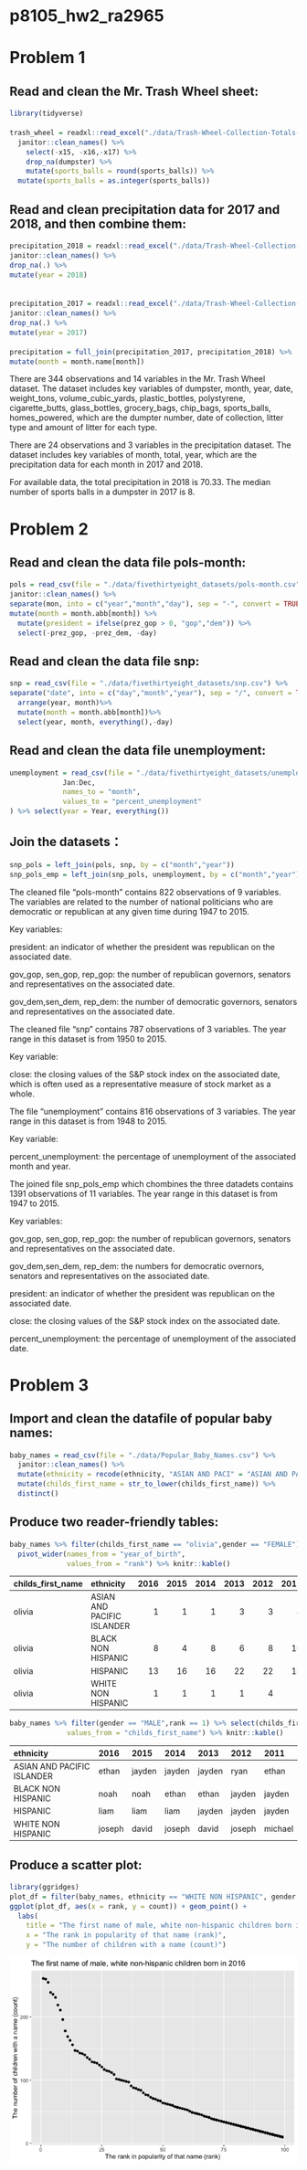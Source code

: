 p8105\_hw2\_ra2965
================

Problem 1
=========

Read and clean the Mr. Trash Wheel sheet:
-----------------------------------------

``` r
library(tidyverse)

trash_wheel = readxl::read_excel("./data/Trash-Wheel-Collection-Totals-8-6-19.xlsx", sheet = "Mr. Trash Wheel") %>%
  janitor::clean_names() %>%
    select(-x15, -x16,-x17) %>%
    drop_na(dumpster) %>%
    mutate(sports_balls = round(sports_balls)) %>%
  mutate(sports_balls = as.integer(sports_balls))
```

Read and clean precipitation data for 2017 and 2018, and then combine them:
---------------------------------------------------------------------------

``` r
precipitation_2018 = readxl::read_excel("./data/Trash-Wheel-Collection-Totals-8-6-19.xlsx",sheet = "2018 Precipitation", skip = 1) %>%
janitor::clean_names() %>%
drop_na(.) %>%
mutate(year = 2018)


precipitation_2017 = readxl::read_excel("./data/Trash-Wheel-Collection-Totals-8-6-19.xlsx",sheet = "2017 Precipitation",skip = 1) %>%
janitor::clean_names() %>%
drop_na(.) %>%
mutate(year = 2017)

precipitation = full_join(precipitation_2017, precipitation_2018) %>%
mutate(month = month.name[month])
```

There are 344 observations and 14 variables in the Mr. Trash Wheel dataset. The dataset includes key variables of dumpster, month, year, date, weight\_tons, volume\_cubic\_yards, plastic\_bottles, polystyrene, cigarette\_butts, glass\_bottles, grocery\_bags, chip\_bags, sports\_balls, homes\_powered, which are the dumpter number, date of collection, litter type and amount of litter for each type.

There are 24 observations and 3 variables in the precipitation dataset. The dataset includes key variables of month, total, year, which are the precipitation data for each month in 2017 and 2018.

For available data, the total precipitation in 2018 is 70.33. The median number of sports balls in a dumpster in 2017 is 8.

Problem 2
=========

Read and clean the data file pols-month:
----------------------------------------

``` r
pols = read_csv(file = "./data/fivethirtyeight_datasets/pols-month.csv") %>%
janitor::clean_names() %>%
separate(mon, into = c("year","month","day"), sep = "-", convert = TRUE) %>%
mutate(month = month.abb[month]) %>%
  mutate(president = ifelse(prez_gop > 0, "gop","dem")) %>%
  select(-prez_gop, -prez_dem, -day)
```

Read and clean the data file snp:
---------------------------------

``` r
snp = read_csv(file = "./data/fivethirtyeight_datasets/snp.csv") %>%
separate("date", into = c("day","month","year"), sep = "/", convert = TRUE) %>%
  arrange(year, month)%>%
  mutate(month = month.abb[month])%>%
  select(year, month, everything(),-day)
```

Read and clean the data file unemployment:
------------------------------------------

``` r
unemployment = read_csv(file = "./data/fivethirtyeight_datasets/unemployment.csv") %>% pivot_longer(
             Jan:Dec,
             names_to = "month",
             values_to = "percent_unemployment"
) %>% select(year = Year, everything())
```

Join the datasets：
-------------------

``` r
snp_pols = left_join(pols, snp, by = c("month","year"))
snp_pols_emp = left_join(snp_pols, unemployment, by = c("month","year"))
```

The cleaned file “pols-month” contains 822 observations of 9 variables. The variables are related to the number of national politicians who are democratic or republican at any given time during 1947 to 2015.

Key variables:

president: an indicator of whether the president was republican on the associated date.

gov\_gop, sen\_gop, rep\_gop: the number of republican governors, senators and representatives on the associated date.

gov\_dem,sen\_dem, rep\_dem: the number of democratic governors, senators and representatives on the associated date.

The cleaned file “snp” contains 787 observations of 3 variables. The year range in this dataset is from 1950 to 2015.

Key variable:

close: the closing values of the S&P stock index on the associated date, which is often used as a representative measure of stock market as a whole.

The file “unemployment” contains 816 observations of 3 variables. The year range in this dataset is from 1948 to 2015.

Key variable:

percent\_unemployment: the percentage of unemployment of the associated month and year.

The joined file snp\_pols\_emp which chombines the three datadets contains 1391 observations of 11 variables. The year range in this dataset is from 1947 to 2015.

Key variables:

gov\_gop, sen\_gop, rep\_gop: the number of republican governors, senators and representatives on the associated date.

gov\_dem,sen\_dem, rep\_dem: the numbers for democratic overnors, senators and representatives on the associated date.

president: an indicator of whether the president was republican on the associated date.

close: the closing values of the S&P stock index on the associated date.

percent\_unemployment: the percentage of unemployment of the associated date.

Problem 3
=========

Import and clean the datafile of popular baby names:
----------------------------------------------------

``` r
baby_names = read_csv(file = "./data/Popular_Baby_Names.csv") %>%
  janitor::clean_names() %>%
  mutate(ethnicity = recode(ethnicity, "ASIAN AND PACI" = "ASIAN AND PACIFIC ISLANDER", "BLACK NON HISP"= "BLACK NON HISPANIC","WHITE NON HISP" = "WHITE NON HISPANIC"))%>%
  mutate(childs_first_name = str_to_lower(childs_first_name)) %>%
  distinct()
```

Produce two reader-friendly tables:
-----------------------------------

``` r
baby_names %>% filter(childs_first_name == "olivia",gender == "FEMALE") %>% select(childs_first_name, year_of_birth,ethnicity, rank) %>%
  pivot_wider(names_from = "year_of_birth",
              values_from = "rank") %>% knitr::kable()
```

| childs\_first\_name | ethnicity                  |  2016|  2015|  2014|  2013|  2012|  2011|
|:--------------------|:---------------------------|-----:|-----:|-----:|-----:|-----:|-----:|
| olivia              | ASIAN AND PACIFIC ISLANDER |     1|     1|     1|     3|     3|     4|
| olivia              | BLACK NON HISPANIC         |     8|     4|     8|     6|     8|    10|
| olivia              | HISPANIC                   |    13|    16|    16|    22|    22|    18|
| olivia              | WHITE NON HISPANIC         |     1|     1|     1|     1|     4|     2|

``` r
baby_names %>% filter(gender == "MALE",rank == 1) %>% select(childs_first_name, year_of_birth,ethnicity) %>% pivot_wider(names_from = "year_of_birth",
              values_from = "childs_first_name") %>% knitr::kable()
```

| ethnicity                  | 2016   | 2015   | 2014   | 2013   | 2012   | 2011    |
|:---------------------------|:-------|:-------|:-------|:-------|:-------|:--------|
| ASIAN AND PACIFIC ISLANDER | ethan  | jayden | jayden | jayden | ryan   | ethan   |
| BLACK NON HISPANIC         | noah   | noah   | ethan  | ethan  | jayden | jayden  |
| HISPANIC                   | liam   | liam   | liam   | jayden | jayden | jayden  |
| WHITE NON HISPANIC         | joseph | david  | joseph | david  | joseph | michael |

Produce a scatter plot:
-----------------------

``` r
library(ggridges)
plot_df = filter(baby_names, ethnicity == "WHITE NON HISPANIC", gender == "MALE", year_of_birth == 2016)
ggplot(plot_df, aes(x = rank, y = count)) + geom_point() +
  labs(
    title = "The first name of male, white non-hispanic children born in 2016",
    x = "The rank in popularity of that name (rank)",
    y = "The number of children with a name (count)")
```

![](p8105_hw2_ra2965_files/figure-markdown_github/scatterplot-1.png)
